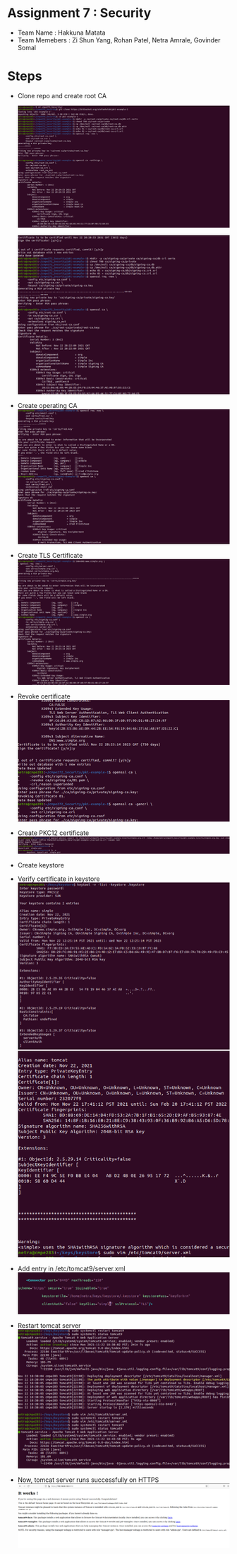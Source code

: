 # Assignment 7 : Security
 - Team Name : Hakkuna Matata
 - Team Memebers : Zi Shun Yang, Rohan Patel,  Netra Amrale, Govinder Somal
 
 # Steps 
 - Clone repo and create root CA

    ![Step 1](output/1.png)
    
    ![Step 2](output/2.png)
 -  Create operating CA   
    ![Step 3](output/3.png)
- Create TLS Certificate    
    ![Step 4](output/4.png)
- Revoke certificate    
    ![Step 2](output/5.png)
- Create PKC12 certificate    
![Step 2](output/6.png)
- Create keystore
- Verify certificate in keystore 
    ![Step 2](output/7.png)
    ![Step 2](output/8.png)  
- Add entry in /etc/tomcat9/server.xml
    ![Step 2](output/servel.xml.confiuration.png)    
- Restart tomcat server
    ![Step 2](output/9.png)
- Now, tomcat server runs successfully on HTTPS
      ![image](output/outputimage.png)

